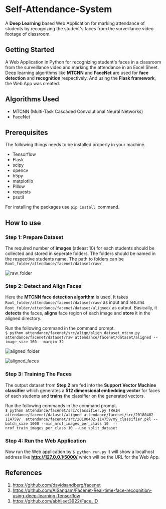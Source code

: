 # Self-Attendance-System
A **Deep Learning** based Web Application for marking attendance of students by recognizing the student's faces from the surveillance video footage of classroom.

## Getting Started
A Web Application in Python for recognizing student's faces in a classroom from the surveillance video and marking the attendance in an Excel Sheet. Deep learning algorithms like **MTCNN** and **FaceNet** are used for **face detection** and **recognition** respectively. And using the **Flask framework**, the Web App was created.

## Algorithms Used
- MTCNN (Multi-Task Cascaded Convolutional Neural Networks)
- FaceNet

## Prerequisites
The following things needs to be installed properly in your machine.
- Tensorflow
- Flask
- scipy
- opencv
- h5py
- matplotlib
- Pillow
- requests
- psutil

For installing the packages use ```pip install ```command.
## How to use
### Step 1: Prepare Dataset
The required number of **images** (atleast 10) for each students should be collected and stored in seperate folders. The folders should be named in the respective students name. The path to folders can be ```Root_folder/attendance/facenet/dataset/raw/```

![raw_folder](https://user-images.githubusercontent.com/26355166/55208071-c2048880-5202-11e9-883a-b1d6f2d5ee61.png)

### Step 2: Detect and Align Faces
Here the **MTCNN face detection algorithm** is used. It takes ```Root_folder/attendance/facenet/dataset/raw/``` as input and returns ```Root_folder/attendance/facenet/dataset/aligned/``` as output. Basically, it **detects** the faces, **aligns** face region of each image and **store** it in the aligned directory.

Run the following command in the command prompt.</br>
```$ python attendance/facenet/src/align/align_dataset_mtcnn.py attendance/facenet/dataset/raw attendance/facenet/dataset/aligned --image_size 160 --margin 32```

![aligned_folder](https://user-images.githubusercontent.com/26355166/55209252-9e900c80-5207-11e9-8964-ef9a09a50fc1.png)

![aligned_faces](https://user-images.githubusercontent.com/26355166/55208772-730c2280-5205-11e9-928d-475c07118af4.png)

### Step 3: Training The Faces
The output dataset from **Step 2** are fed into the **Support Vector Machine classifier** which generates a **512 dimensional embedding vector** for faces of each students and **trains** the classifier on the generated vectors.

Run the following commands in the command prompt.</br>
```$ python attendance/facenet/src/classifier.py TRAIN attendance/facenet/dataset/aligned attendance/facenet/src/20180402-114759/  attendance/facenet/src/20180402-114759/my_classifier.pkl --batch_size 1000 --min_nrof_images_per_class 10  --nrof_train_images_per_class 10 --use_split_dataset```

### Step 4: Run the Web Application
Now run the Web application by ```$ python run.py``` It will show a localhost address like **http://127.0.0.1:5000/** which will be the URL for the Web App.
    
## References
1. https://github.com/davidsandberg/facenet
2. https://github.com/AISangam/Facenet-Real-time-face-recognition-using-deep-learning-Tensorflow
3. https://github.com/abhijeet3922/Face_ID


